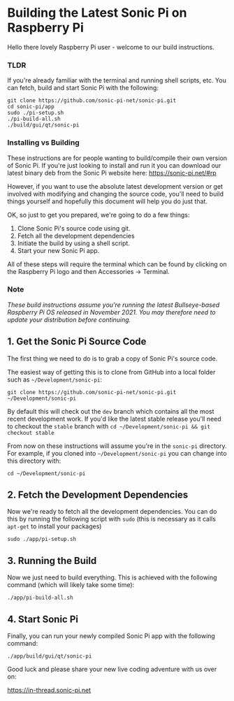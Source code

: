 # Building the Latest Sonic Pi on Raspberry Pi

Hello there lovely Raspberry Pi user - welcome to our build instructions.

### TLDR

If you're already familiar with the terminal and running shell scripts,
etc. You can fetch, build and start Sonic Pi with the following:

```
git clone https://github.com/sonic-pi-net/sonic-pi.git
cd sonic-pi/app
sudo ./pi-setup.sh
./pi-build-all.sh
./build/gui/qt/sonic-pi

```

### Installing vs Building

These instructions are for people wanting to build/compile their own
version of Sonic Pi. If you're just looking to install and run it you
can download our latest binary deb from the Sonic Pi website here:
https://sonic-pi.net/#rp

However, if you want to use the absolute latest development version or
get involved with modifying and changing the source code, you'll need to
build things yourself and hopefully this document will help you do just
that.

OK, so just to get you prepared, we're going to do a few things:
 
1. Clone Sonic Pi's source code using git.
2. Fetch all the development dependencies
3. Initiate the build by using a shell script.
4. Start your new Sonic Pi app.

All of these steps will require the terminal which can be found by
clicking on the Raspberry Pi logo and then Accessories -> Terminal.

### Note

_These build instructions assume you're running the latest
Bullseye-based Raspberry Pi OS released in November 2021. You may
therefore need to update your distribution before continuing._

## 1. Get the Sonic Pi Source Code

The first thing we need to do is to grab a copy of Sonic Pi's source code.

The easiest way of getting this is to clone from GitHub
into a local folder such as `~/Development/sonic-pi`:

```
git clone https://github.com/sonic-pi-net/sonic-pi.git ~/Development/sonic-pi
``` 

By default this will check out the `dev` branch which contains all the
most recent development work. If you'd like the latest stable release
you'll need to checkout the `stable` branch with `cd
~/Development/sonic-pi && git checkout stable`

From now on these instructions will assume you're in the `sonic-pi`
directory. For example, if you cloned into `~/Development/sonic-pi` you
can change into this directory with:

```
cd ~/Development/sonic-pi
```

## 2. Fetch the Development Dependencies

Now we're ready to fetch all the development dependencies. You can do
this by running the following script with `sudo` (this is necessary as
it calls `apt-get` to install your packages)

```
sudo ./app/pi-setup.sh
```

## 3. Running the Build

Now we just need to build everything. This is achieved with the
following command (which will likely take some time):

```
./app/pi-build-all.sh
```

## 4. Start Sonic Pi

Finally, you can run your newly compiled Sonic Pi app with the following command:

```
./app/build/gui/qt/sonic-pi
```

Good luck and please share your new live coding adventure with us over on:

https://in-thread.sonic-pi.net

